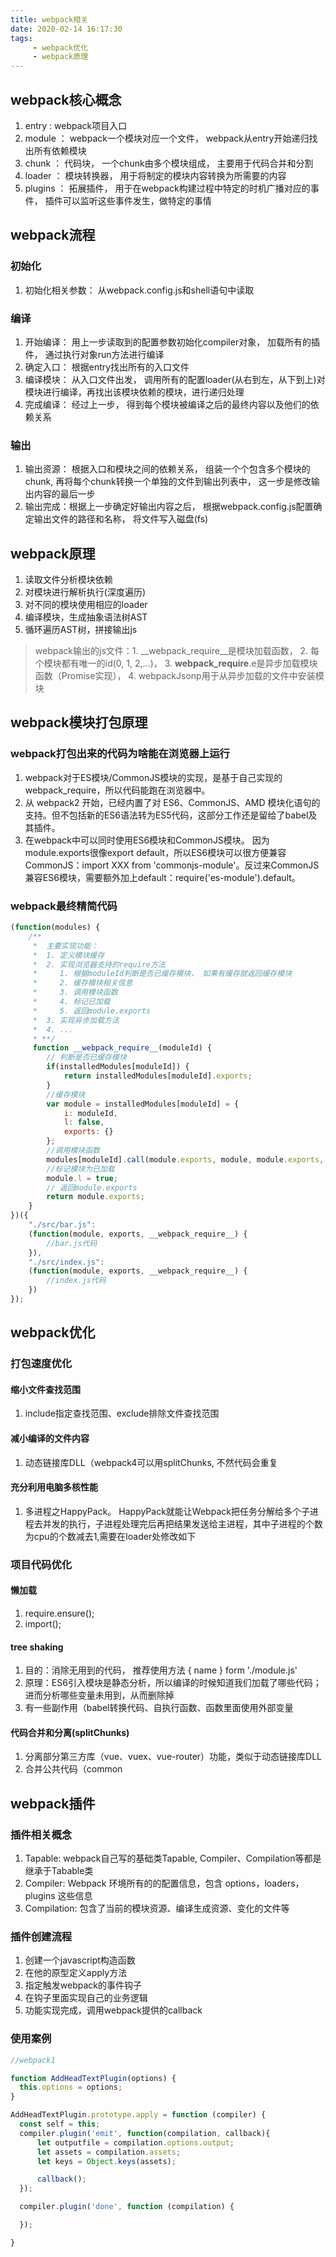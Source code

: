 ```yaml
---
title: webpack相关
date: 2020-02-14 16:17:30
tags:
     - webpack优化
     - webpack原理
---
```


## webpack核心概念

1. entry : webpack项目入口
2. module ： webpack一个模块对应一个文件， webpack从entry开始递归找出所有依赖模块
3. chunk ： 代码块， 一个chunk由多个模块组成， 主要用于代码合并和分割
4. loader ： 模块转换器， 用于将制定的模块内容转换为所需要的内容
5. plugins ： 拓展插件， 用于在webpack构建过程中特定的时机广播对应的事件， 插件可以监听这些事件发生，做特定的事情

## webpack流程

### 初始化
   1. 初始化相关参数： 从webpack.config.js和shell语句中读取

### 编译
   1. 开始编译： 用上一步读取到的配置参数初始化compiler对象， 加载所有的插件， 通过执行对象run方法进行编译
   2. 确定入口： 根据entry找出所有的入口文件
   3. 编译模块： 从入口文件出发， 调用所有的配置loader(从右到左，从下到上)对模块进行编译，再找出该模块依赖的模块，进行递归处理
   4. 完成编译： 经过上一步， 得到每个模块被编译之后的最终内容以及他们的依赖关系
### 输出
   1. 输出资源： 根据入口和模块之间的依赖关系， 组装一个个包含多个模块的chunk, 再将每个chunk转换一个单独的文件到输出列表中， 这一步是修改输出内容的最后一步
   2. 输出完成：根据上一步确定好输出内容之后， 根据webpack.config.js配置确定输出文件的路径和名称， 将文件写入磁盘(fs)

## webpack原理
1. 读取文件分析模块依赖
2. 对模块进行解析执行(深度遍历)
3. 对不同的模块使用相应的loader
4. 编译模块，生成抽象语法树AST
5. 循环遍历AST树，拼接输出js
> webpack输出的js文件：1. __webpack_require__是模块加载函数， 2. 每个模块都有唯一的id(0, 1, 2,...)， 3. __webpack_require__.e是异步加载模块函数（Promise实现）， 4. webpackJsonp用于从异步加载的文件中安装模块

## webpack模块打包原理
### webpack打包出来的代码为啥能在浏览器上运行
1. webpack对于ES模块/CommonJS模块的实现，是基于自己实现的webpack_require，所以代码能跑在浏览器中。
2. 从 webpack2 开始，已经内置了对 ES6、CommonJS、AMD 模块化语句的支持。但不包括新的ES6语法转为ES5代码，这部分工作还是留给了babel及其插件。
3. 在webpack中可以同时使用ES6模块和CommonJS模块。 因为 module.exports很像export default，所以ES6模块可以很方便兼容 CommonJS：import XXX from 'commonjs-module'。反过来CommonJS兼容ES6模块，需要额外加上default：require('es-module').default。

### webpack最终精简代码
```js
(function(modules) { 
    /**
     *  主要实现功能：
     *  1. 定义模块缓存
     *  2. 实现浏览器支持的require方法
     *     1. 根据moduleId判断是否已缓存模块， 如果有缓存就返回缓存模块
     *     2. 缓存模块相关信息
     *     3. 调用模块函数
     *     4. 标记已加载
     *     5. 返回module.exports
     *  3. 实现异步加载方法
     *  4. ...
     * **/
     function __webpack_require__(moduleId) {
        // 判断是否已缓存模块
        if(installedModules[moduleId]) {
            return installedModules[moduleId].exports;
        }
        //缓存模块
        var module = installedModules[moduleId] = {
            i: moduleId,
            l: false,
            exports: {}
        };
        //调用模块函数
        modules[moduleId].call(module.exports, module, module.exports, __webpack_require__);
        //标记模块为已加载
        module.l = true;
        // 返回module.exports
        return module.exports;
    }
})({
    "./src/bar.js":
    (function(module, exports, __webpack_require__) {
        //bar.js代码
    }),
    "./src/index.js":
    (function(module, exports, __webpack_require__) {
        //index.js代码
    })
});

```



## webpack优化
### 打包速度优化
#### 缩小文件查找范围
1. include指定查找范围、exclude排除文件查找范围

#### 减小编译的文件内容
1. 动态链接库DLL（webpack4可以用splitChunks, 不然代码会重复

#### 充分利用电脑多核性能
1. 多进程之HappyPack。 HappyPack就能让Webpack把任务分解给多个子进程去并发的执行，子进程处理完后再把结果发送给主进程，其中子进程的个数为cpu的个数减去1,需要在loader处修改如下

### 项目代码优化
#### 懒加载
1. require.ensure();
2. import();

#### tree shaking
1. 目的：消除无用到的代码， 推荐使用方法 { name } form './module.js' 
2. 原理：ES6引入模块是静态分析，所以编译的时候知道我们加载了哪些代码；进而分析哪些变量未用到，从而删除掉
3. 有一些副作用（babel转换代码、自执行函数、函数里面使用外部变量

#### 代码合并和分离(splitChunks)
1. 分离部分第三方库（vue、vuex、vue-router）功能，类似于动态链接库DLL
2. 合并公共代码（common

## webpack插件
### 插件相关概念
1. Tapable: webpack自己写的基础类Tapable, Compiler、Compilation等都是继承于Tabable类
2. Compiler: Webpack 环境所有的的配置信息，包含 options，loaders，plugins 这些信息
3. Compilation: 包含了当前的模块资源、编译生成资源、变化的文件等

### 插件创建流程
1. 创建一个javascript构造函数
2. 在他的原型定义apply方法
3. 指定触发webpack的事件钩子
4. 在钩子里面实现自己的业务逻辑
5. 功能实现完成，调用webpack提供的callback

### 使用案例
```js
//webpack1

function AddHeadTextPlugin(options) {
  this.options = options;
}

AddHeadTextPlugin.prototype.apply = function (compiler) {
  const self = this;
  compiler.plugin('emit', function(compilation, callback){
      let outputfile = compilation.options.output;
      let assets = compilation.assets;
      let keys = Object.keys(assets);

      callback();
  });

  compiler.plugin('done', function (compilation) {

  });

}

```